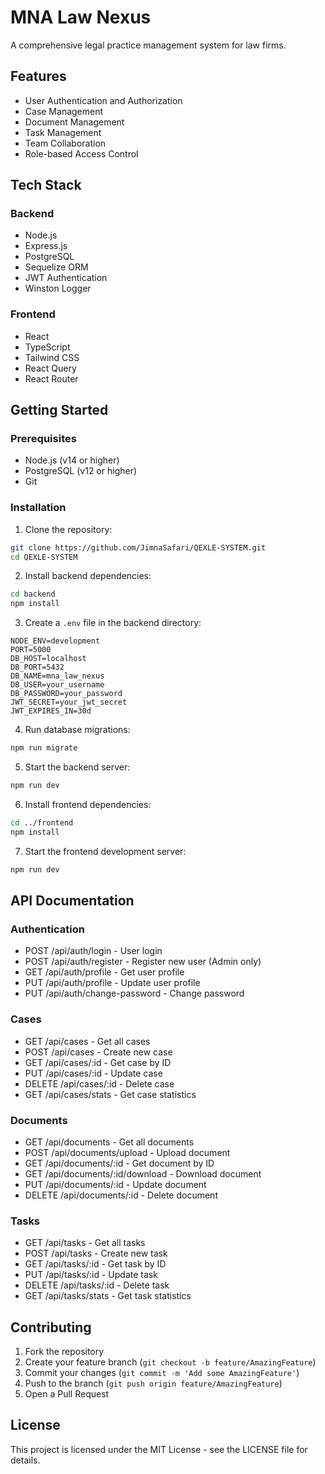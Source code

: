 # MNA Law Nexus

A comprehensive legal practice management system for law firms.

## Features

- User Authentication and Authorization
- Case Management
- Document Management
- Task Management
- Team Collaboration
- Role-based Access Control

## Tech Stack

### Backend
- Node.js
- Express.js
- PostgreSQL
- Sequelize ORM
- JWT Authentication
- Winston Logger

### Frontend
- React
- TypeScript
- Tailwind CSS
- React Query
- React Router

## Getting Started

### Prerequisites
- Node.js (v14 or higher)
- PostgreSQL (v12 or higher)
- Git

### Installation

1. Clone the repository:
```bash
git clone https://github.com/JimnaSafari/QEXLE-SYSTEM.git
cd QEXLE-SYSTEM
```

2. Install backend dependencies:
```bash
cd backend
npm install
```

3. Create a `.env` file in the backend directory:
```
NODE_ENV=development
PORT=5000
DB_HOST=localhost
DB_PORT=5432
DB_NAME=mna_law_nexus
DB_USER=your_username
DB_PASSWORD=your_password
JWT_SECRET=your_jwt_secret
JWT_EXPIRES_IN=30d
```

4. Run database migrations:
```bash
npm run migrate
```

5. Start the backend server:
```bash
npm run dev
```

6. Install frontend dependencies:
```bash
cd ../frontend
npm install
```

7. Start the frontend development server:
```bash
npm run dev
```

## API Documentation

### Authentication
- POST /api/auth/login - User login
- POST /api/auth/register - Register new user (Admin only)
- GET /api/auth/profile - Get user profile
- PUT /api/auth/profile - Update user profile
- PUT /api/auth/change-password - Change password

### Cases
- GET /api/cases - Get all cases
- POST /api/cases - Create new case
- GET /api/cases/:id - Get case by ID
- PUT /api/cases/:id - Update case
- DELETE /api/cases/:id - Delete case
- GET /api/cases/stats - Get case statistics

### Documents
- GET /api/documents - Get all documents
- POST /api/documents/upload - Upload document
- GET /api/documents/:id - Get document by ID
- GET /api/documents/:id/download - Download document
- PUT /api/documents/:id - Update document
- DELETE /api/documents/:id - Delete document

### Tasks
- GET /api/tasks - Get all tasks
- POST /api/tasks - Create new task
- GET /api/tasks/:id - Get task by ID
- PUT /api/tasks/:id - Update task
- DELETE /api/tasks/:id - Delete task
- GET /api/tasks/stats - Get task statistics

## Contributing

1. Fork the repository
2. Create your feature branch (`git checkout -b feature/AmazingFeature`)
3. Commit your changes (`git commit -m 'Add some AmazingFeature'`)
4. Push to the branch (`git push origin feature/AmazingFeature`)
5. Open a Pull Request

## License

This project is licensed under the MIT License - see the LICENSE file for details. 